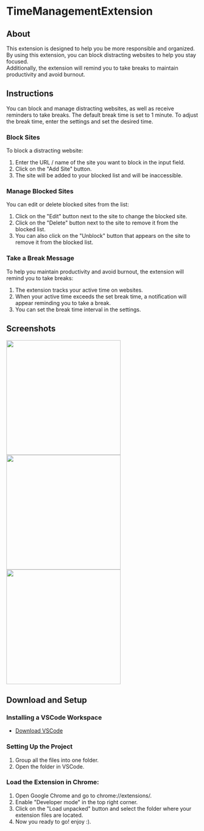 # TimeManagementExtension

## About
This extension is designed to help you be more responsible and organized. By using this extension, you can block distracting websites to help you stay focused.<br> Additionally, the extension will remind you to take breaks to maintain productivity and avoid burnout.

## Instructions
You can block and manage distracting websites, as well as receive reminders to take breaks. The default break time is set to 1 minute. To adjust the break time, enter the settings and set the desired time.

### Block Sites
To block a distracting website:
1. Enter the URL / name of the site you want to block in the input field.
2. Click on the "Add Site" button.
3. The site will be added to your blocked list and will be inaccessible.

### Manage Blocked Sites
You can edit or delete blocked sites from the list:
1. Click on the "Edit" button next to the site to change the blocked site.
2. Click on the "Delete" button next to the site to remove it from the blocked list.
3. You can also click on the "Unblock" button that appears on the site to remove it from the blocked list.

### Take a Break Message
To help you maintain productivity and avoid burnout, the extension will remind you to take breaks:
1. The extension tracks your active time on websites.
2. When your active time exceeds the set break time, a notification will appear reminding you to take a break.
3. You can set the break time interval in the settings.

## Screenshots
<img src="https://github.com/user-attachments/assets//9aee593d-e668-44d0-8cb8-6913766ec19b" width="300" />
<img src="https://github.com/user-attachments/assets/5efd664b-7ce5-4408-a87d-66b1a9537cd6" width="300" />
<img src="https://github.com/user-attachments/assets/8712bbb3-c835-402c-930c-8b57996815c3" width="300" />

## Download and Setup
### Installing a VSCode Workspace
- [Download VSCode](https://code.visualstudio.com/)

### Setting Up the Project
1. Group all the files into one folder.
2. Open the folder in VSCode.

### Load the Extension in Chrome:
1. Open Google Chrome and go to chrome://extensions/.
2. Enable "Developer mode" in the top right corner.
3. Click on the "Load unpacked" button and select the folder where your extension files are located.
4. Now you ready to go! enjoy :).
